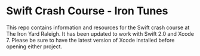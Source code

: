 # Swift Crash Course - Iron Tunes

This repo contains information and resources for the Swift crash course at The Iron Yard Raleigh. It has been updated to work with Swift 2.0 and Xcode 7. Please be sure to have the latest version of Xcode installed before opening either project.
